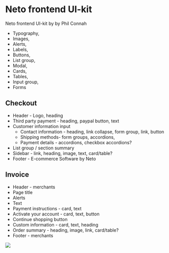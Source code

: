 # Neto frontend UI-kit

Neto frontend UI-kit by by Phil Connah

- Typography,
- Images,
- Alerts,
- Labels,
- Buttons,
- List group,
- Modal,
- Cards,
- Tables,
- Input group,
- Forms

## Checkout

- Header - Logo, heading
- Third party payment - heading, paypal button, text
- Customer information input
	- Contact information - heading, link collapse, form group, link, button
	- Shipping methods- form groups, accordions,
	- Payment details -  accordions, checkbox accordions?
- List group / section summary
- Sidebar - link, heading, image, text, card/table?
- Footer - E-commerce Software by Neto

## Invoice

- Header - merchants
- Page title
- Alerts
- Text
- Payment instructions - card, text
- Activate your account - card, text, button
- Continue shopping button
- Custom information - card, text, heading
- Order summary - heading, image, link, card/table?
- Footer - merchants

![](https://github.com/philcon93/netofrontend-uikit/blob/master/invoice-desktop.png)
